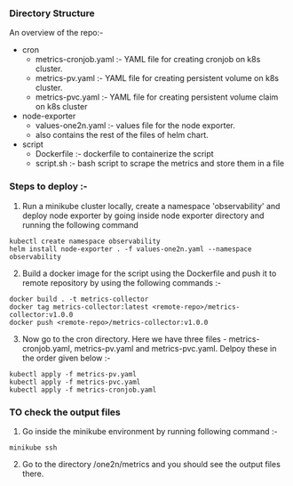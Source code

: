 ### Directory Structure
An overview of the repo:- 
- cron 
    - metrics-cronjob.yaml :- YAML file for creating cronjob on k8s cluster.
    - metrics-pv.yaml :- YAML file for creating persistent volume on k8s cluster.
    - metrics-pvc.yaml :- YAML file for creating persistent volume claim on k8s cluster
- node-exporter
    - values-one2n.yaml :- values file for the node exporter.
    - also contains the rest of the files of helm chart. 
- script
    - Dockerfile :- dockerfile to containerize the script
    - script.sh :- bash script to scrape the metrics and store them in a file


### Steps to deploy :- 
1. Run a minikube cluster locally, create a namespace 'observability' and deploy node exporter by going inside node exporter directory and running the following command 
```console
kubectl create namespace observability
helm install node-exporter . -f values-one2n.yaml --namespace observability
```
2. Build a docker image for the script using the Dockerfile and push it to remote repository by using the following commands :- 
```console
docker build . -t metrics-collector
docker tag metrics-collector:latest <remote-repo>/metrics-collector:v1.0.0
docker push <remote-repo>/metrics-collector:v1.0.0
```
3. Now go to the cron directory. Here we have three files - metrics-cronjob.yaml, metrics-pv.yaml and metrics-pvc.yaml.
Delpoy these in the order given below :- 
```console
kubectl apply -f metrics-pv.yaml
kubectl apply -f metrics-pvc.yaml
kubectl apply -f metrics-cronjob.yaml
```

### TO check the output files
1. Go inside the minikube environment by running following command :- 
```console
minikube ssh
```
2. Go to the directory /one2n/metrics and you should see the output files there.